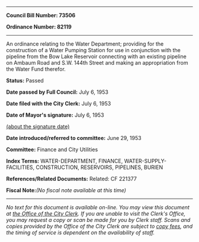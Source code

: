 

********

**Council Bill Number: 73506**
   
**Ordinance Number: 82119**
********

 An ordinance relating to the Water Department; providing for the construction of a Water Pumping Station for use in conjunction with the pipeline from the Bow Lake Reservoir connecting with an existing pipeline on Ambaum Road and S.W. 144th Street and making an appropriation from the Water Fund therefor.

**Status:** Passed
   
**Date passed by Full Council:** July 6, 1953
   
**Date filed with the City Clerk:** July 6, 1953
   
**Date of Mayor's signature:** July 6, 1953
   
[(about the signature date)](/~public/approvaldate.htm)
   
   
   
**Date introduced/referred to committee:** June 29, 1953
   
**Committee:** Finance and City Utilities
   
   
**Index Terms:** WATER-DEPARTMENT, FINANCE, WATER-SUPPLY-FACILITIES, CONSTRUCTION, RESERVOIRS, PIPELINES, BURIEN

**References/Related Documents:** Related: CF 221377

**Fiscal Note:**_(No fiscal note available at this time)_
********

_No text for this document is available on-line. You may view this document at [the Office of the City Clerk](http://www.seattle.gov/leg/clerk/contactUs.htm). If you are unable to visit the Clerk's Office, you may request a copy or scan be made for you by Clerk staff. Scans and copies provided by the Office of the City Clerk are subject to [copy fees](http://clerk.seattle.gov/~public/clerkfees.htm), and the timing of service is dependent on the availability of staff._


